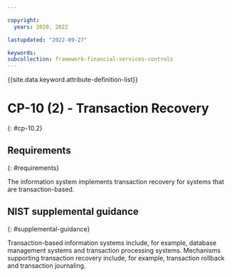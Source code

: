 ```yaml
---

copyright:
  years: 2020, 2022

lastupdated: "2022-09-27"

keywords: 
subcollection: framework-financial-services-controls
---
```


{{site.data.keyword.attribute-definition-list}}

         
# CP-10 (2) - Transaction Recovery
{: #cp-10.2}

## Requirements
{: #requirements}

The information system implements transaction recovery for systems that are transaction-based.

## NIST supplemental guidance
{: #supplemental-guidance}

Transaction-based information systems include, for example, database management systems and transaction processing systems. Mechanisms supporting transaction recovery include, for example, transaction rollback and transaction journaling.



